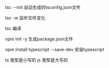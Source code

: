 tsc --init 自动生成的tsconfig.json文件

tsc -w 监听文件变化

tsc 编译

npm init -y 生成package.json文件

npm install typescript --save-dev 安装typescript

ts 类型是小写的
js 类型是大写的
